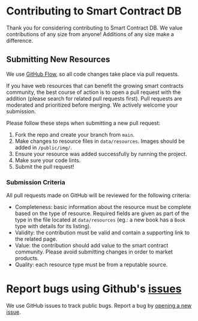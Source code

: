 # Contributing to Smart Contract DB

Thank you for considering contributing to Smart Contract DB. We value contributions of any size from anyone! Additions of any size make a difference.

## Submitting New Resources

We use [GitHub Flow](https://guides.github.com/introduction/flow/index.html), so all code changes take place via pull requests.

If you have web resources that can benefit the growing smart contracts community, the best course of action is to open a pull request with the addition (please search for related pull requests first). Pull requests are moderated and prioritized before merging. We actively welcome your submission.

Please follow these steps when submitting a new pull request:

1. Fork the repo and create your branch from `main`.
2. Make changes to resource files in `data/resources`. Images should be added in `/public/img/`.
3. Ensure your resource was added successfully by running the project.
4. Make sure your code lints.
5. Submit the pull request!

### Submission Criteria

All pull requests made on GitHub will be reviewed for the following criteria:

- Completeness: basic information about the resource must be complete based on the type of resource. Required fields are given as part of the type in the file located at `data/resources` (eg.: a new book has a `Book` type with details for its listing).
- Validity: the contribution must be valid and contain a supporting link to the related page.
- Value: the contribution should add value to the smart contract community. Please avoid submitting changes in order to market products.
- Quality: each resource type must be from a reputable source.

# Report bugs using Github's [issues](https://github.com/thisdot/chainlink-developer-ecosystem/issues)

We use GitHub issues to track public bugs. Report a bug by [opening a new issue](https://github.com/thisdot/chainlink-developer-ecosystem/issues/new).
